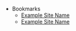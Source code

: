 - Bookmarks
  - [Example Site Name](https://www.example.com)
  - [Example Site Name](https://www.example.com)
